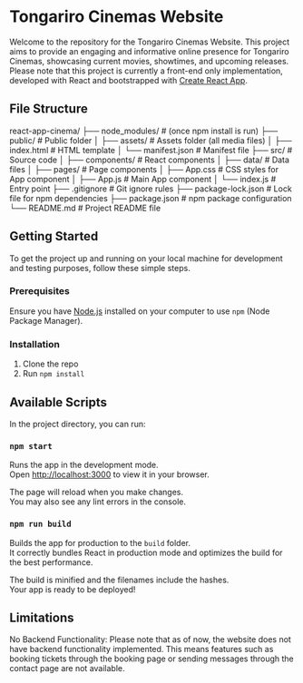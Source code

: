 # Tongariro Cinemas Website

Welcome to the repository for the Tongariro Cinemas Website. This project aims to provide an engaging and informative online presence for Tongariro Cinemas, showcasing current movies, showtimes, and upcoming releases. Please note that this project is currently a front-end only implementation, developed with React and bootstrapped with [Create React App](https://github.com/facebook/create-react-app).

## File Structure

react-app-cinema/
├── node_modules/ # (once npm install is run)
├── public/ # Public folder
│ ├── assets/ # Assets folder (all media files)
│ ├── index.html # HTML template
│ └── manifest.json # Manifest file
├── src/ # Source code
│ ├── components/ # React components
│ ├── data/ # Data files
│ ├── pages/ # Page components
│ ├── App.css # CSS styles for App component
│ ├── App.js # Main App component
│ └── index.js # Entry point
├── .gitignore # Git ignore rules
├── package-lock.json # Lock file for npm dependencies
├── package.json # npm package configuration
└── README.md # Project README file

## Getting Started

To get the project up and running on your local machine for development and testing purposes, follow these simple steps.

### Prerequisites

Ensure you have [Node.js](https://nodejs.org/) installed on your computer to use `npm` (Node Package Manager).

### Installation

1. Clone the repo
2. Run `npm install`

## Available Scripts

In the project directory, you can run:

### `npm start`

Runs the app in the development mode.\
Open [http://localhost:3000](http://localhost:3000) to view it in your browser.

The page will reload when you make changes.\
You may also see any lint errors in the console.

### `npm run build`

Builds the app for production to the `build` folder.\
It correctly bundles React in production mode and optimizes the build for the best performance.

The build is minified and the filenames include the hashes.\
Your app is ready to be deployed!

## Limitations
No Backend Functionality: Please note that as of now, the website does not have backend functionality implemented. This means features such as booking tickets through the booking page or sending messages through the contact page are not available.